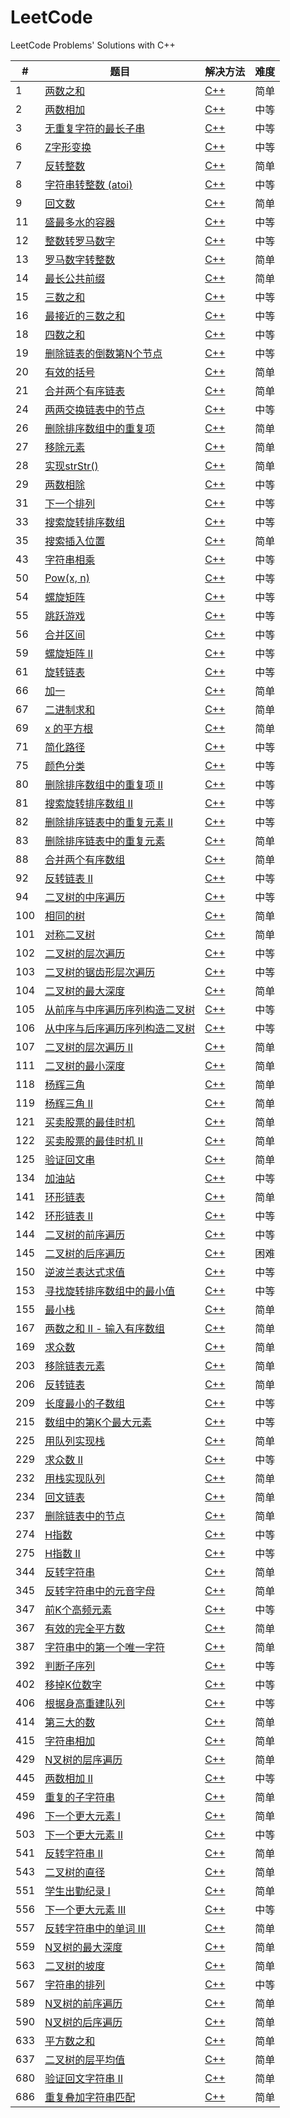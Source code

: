 # LeetCode
LeetCode Problems' Solutions with C++

| # | 题目 | 解决方法 | 难度 |
| ------ | ------ | ------ | ------ |
| 1 | [两数之和](https://leetcode-cn.com/problems/two-sum/description/) | [C++](https://github.com/fuqiuai/LeetCode/blob/master/algorithms/1TwoSum.cpp) | 简单 |
| 2 | [两数相加](https://leetcode-cn.com/problems/add-two-numbers/description/) | [C++](https://github.com/fuqiuai/LeetCode/blob/master/algorithms/2AddTwoNumbers.cpp) | 中等 |
| 3 | [无重复字符的最长子串](https://leetcode-cn.com/problems/longest-substring-without-repeating-characters/description/) | [C++](https://github.com/fuqiuai/LeetCode/blob/master/algorithms/3LongestSubstring.cpp) | 中等 |
| 6 | [Z字形变换](https://leetcode-cn.com/problems/zigzag-conversion/description/) | [C++](https://github.com/fuqiuai/LeetCode/blob/master/algorithms/6ZigZagConversion.cpp) | 中等 |
| 7 | [反转整数](https://leetcode-cn.com/problems/reverse-integer/description/) | [C++](https://github.com/fuqiuai/LeetCode/blob/master/algorithms/7ReverseInteger.cpp) | 简单 |
| 8 | [字符串转整数 (atoi)](https://leetcode-cn.com/problems/string-to-integer-atoi/description/) | [C++](https://github.com/fuqiuai/LeetCode/blob/master/algorithms/8StringtoInteger.cpp) | 中等 |
| 9 | [回文数](https://leetcode-cn.com/problems/palindrome-number/description/) | [C++](https://github.com/fuqiuai/LeetCode/blob/master/algorithms/9PalindromeNumber.cpp) | 简单 |
| 11 | [盛最多水的容器](https://leetcode-cn.com/problems/container-with-most-water/description/) | [C++](https://github.com/fuqiuai/LeetCode/blob/master/algorithms/11ContainerWithMostWater.cpp) | 中等 |
| 12 | [整数转罗马数字](https://leetcode-cn.com/problems/integer-to-roman/description/) | [C++](https://github.com/fuqiuai/LeetCode/blob/master/algorithms/12IntegertoRoman.cpp) | 中等 |
| 13 | [罗马数字转整数](https://leetcode-cn.com/problems/roman-to-integer/description/) | [C++](https://github.com/fuqiuai/LeetCode/blob/master/algorithms/13RomantoInteger.cpp) | 简单 |
| 14 | [最长公共前缀](https://leetcode-cn.com/problems/longest-common-prefix/description/) | [C++](https://github.com/fuqiuai/LeetCode/blob/master/algorithms/14LongestCommonPrefix.cpp) | 简单 |
| 15 | [三数之和](https://leetcode-cn.com/problems/3sum/description/) | [C++](https://github.com/fuqiuai/LeetCode/blob/master/algorithms/15ThreeSum.cpp) | 中等 |
| 16 | [最接近的三数之和](https://leetcode-cn.com/problems/3sum-closest/description/) | [C++](https://github.com/fuqiuai/LeetCode/blob/master/algorithms/16Closest3Sum.cpp) | 中等 |
| 18 | [四数之和](https://leetcode-cn.com/problems/4sum/description/) | [C++](https://github.com/fuqiuai/LeetCode/blob/master/algorithms/18FourSum.cpp) | 中等 |
| 19 | [删除链表的倒数第N个节点](https://leetcode-cn.com/problems/remove-nth-node-from-end-of-list/description/) | [C++](https://github.com/fuqiuai/LeetCode/blob/master/algorithms/19RemoveNth.cpp) | 中等 |
| 20 | [有效的括号](https://leetcode-cn.com/problems/valid-parentheses/description/) | [C++](https://github.com/fuqiuai/LeetCode/blob/master/algorithms/20ValidParentheses.cpp) | 简单 |
| 21 | [合并两个有序链表](https://leetcode-cn.com/problems/merge-two-sorted-lists/description/) | [C++](https://github.com/fuqiuai/LeetCode/blob/master/algorithms/21MergeTwoSortedLists.cpp) | 简单 |
| 24 | [两两交换链表中的节点](https://leetcode-cn.com/problems/swap-nodes-in-pairs/description/) | [C++](https://github.com/fuqiuai/LeetCode/blob/master/algorithms/24SwapNodesinPairs.cpp) | 中等 |
| 26 | [删除排序数组中的重复项](https://leetcode-cn.com/problems/remove-duplicates-from-sorted-array/description/) | [C++](https://github.com/fuqiuai/LeetCode/blob/master/algorithms/26RemoveDuplicates.cpp) | 简单 |
| 27 | [移除元素](https://leetcode-cn.com/problems/remove-element/description/) | [C++](https://github.com/fuqiuai/LeetCode/blob/master/algorithms/27RemoveElement.cpp) | 简单 |
| 28 | [实现strStr()](https://leetcode-cn.com/problems/implement-strstr/description/) | [C++](https://github.com/fuqiuai/LeetCode/blob/master/algorithms/28ImplementstrStr.cpp) | 简单 |
| 29 | [两数相除](https://leetcode-cn.com/problems/divide-two-integers/description/) | [C++](https://github.com/fuqiuai/LeetCode/blob/master/algorithms/29DivideTwoIntegers.cpp) | 中等 |
| 31 | [下一个排列](https://leetcode-cn.com/problems/next-permutation/description/) | [C++](https://github.com/fuqiuai/LeetCode/blob/master/algorithms/31NextPermutation.cpp) | 中等 |
| 33 | [搜索旋转排序数组](https://leetcode-cn.com/problems/search-in-rotated-sorted-array/description/) | [C++](https://github.com/fuqiuai/LeetCode/blob/master/algorithms/33SearchRotatedArray.cpp) | 中等 |
| 35 | [搜索插入位置](https://leetcode-cn.com/problems/search-insert-position/description/) | [C++](https://github.com/fuqiuai/LeetCode/blob/master/algorithms/35SearchInsertPos.cpp) | 简单 |
| 43 | [字符串相乘](https://leetcode-cn.com/problems/multiply-strings/description/) | [C++](https://github.com/fuqiuai/LeetCode/blob/master/algorithms/43MultiplyStrings.cpp) | 中等 |
| 50 | [Pow(x, n)](https://leetcode-cn.com/problems/powx-n/description/) | [C++](https://github.com/fuqiuai/LeetCode/blob/master/algorithms/50Powxn.cpp) | 中等 |
| 54 | [螺旋矩阵](https://leetcode-cn.com/problems/spiral-matrix/description/) | [C++](https://github.com/fuqiuai/LeetCode/blob/master/algorithms/54SpiralMatrix.cpp) | 中等 |
| 55 | [跳跃游戏](https://leetcode-cn.com/problems/jump-game/description/) | [C++](https://github.com/fuqiuai/LeetCode/blob/master/algorithms/55JumpGame.cpp) | 中等 |
| 56 | [合并区间](https://leetcode-cn.com/problems/merge-intervals/description/) | [C++](https://github.com/fuqiuai/LeetCode/blob/master/algorithms/56MergeIntervals.cpp) | 中等 |
| 59 | [螺旋矩阵 II](https://leetcode-cn.com/problems/spiral-matrix-ii/description/) | [C++](https://github.com/fuqiuai/LeetCode/blob/master/algorithms/59SpiralMatrix.cpp) | 中等 |
| 61 | [旋转链表](https://leetcode-cn.com/problems/rotate-list/description/) | [C++](https://github.com/fuqiuai/LeetCode/blob/master/algorithms/61RotateList.cpp) | 中等 |
| 66 | [加一](https://leetcode-cn.com/problems/plus-one/description/) | [C++](https://github.com/fuqiuai/LeetCode/blob/master/algorithms/66PlusOne.cpp) | 简单 |
| 67 | [二进制求和](https://leetcode-cn.com/problems/add-binary/description/) | [C++](https://github.com/fuqiuai/LeetCode/blob/master/algorithms/67AddBinary.cpp) | 简单 |
| 69 | [x 的平方根](https://leetcode-cn.com/problems/sqrtx/description/) | [C++](https://github.com/fuqiuai/LeetCode/blob/master/algorithms/69Sqrtx.cpp) | 简单 |
| 71 | [简化路径](https://leetcode-cn.com/problems/simplify-path/description/) | [C++](https://github.com/fuqiuai/LeetCode/blob/master/algorithms/71SimplifyPath.cpp) | 中等 |
| 75 | [颜色分类](https://leetcode-cn.com/problems/sort-colors/description/) | [C++](https://github.com/fuqiuai/LeetCode/blob/master/algorithms/75SortColors.cpp) | 中等 |
| 80 | [删除排序数组中的重复项 II](https://leetcode-cn.com/problems/remove-duplicates-from-sorted-array-ii/description/) | [C++](https://github.com/fuqiuai/LeetCode/blob/master/algorithms/80RemoveDuplicatesfromSorted.cpp) | 中等 |
| 81 | [搜索旋转排序数组 II](https://leetcode-cn.com/problems/search-in-rotated-sorted-array-ii/description/) | [C++](https://github.com/fuqiuai/LeetCode/blob/master/algorithms/81SearchRotatedArray.cpp) | 中等 |
| 82 | [删除排序链表中的重复元素 II](https://leetcode-cn.com/problems/remove-duplicates-from-sorted-list-ii/description/) | [C++](https://github.com/fuqiuai/LeetCode/blob/master/algorithms/82RemoveDuplicates.cpp) | 中等 |
| 83 | [删除排序链表中的重复元素](https://leetcode-cn.com/problems/remove-duplicates-from-sorted-list/description/) | [C++](https://github.com/fuqiuai/LeetCode/blob/master/algorithms/83RemoveDuplicates.cpp) | 简单 |
| 88 | [合并两个有序数组](https://leetcode-cn.com/problems/merge-sorted-array/description/) | [C++](https://github.com/fuqiuai/LeetCode/blob/master/algorithms/88MergeSortedArray.cpp) | 简单 |
| 92 | [反转链表 II](https://leetcode-cn.com/problems/reverse-linked-list-ii/description/) | [C++](https://github.com/fuqiuai/LeetCode/blob/master/algorithms/92ReverseLinkedList.cpp) | 中等 |
| 94 | [二叉树的中序遍历](https://leetcode-cn.com/problems/binary-tree-inorder-traversal/description/) | [C++](https://github.com/fuqiuai/LeetCode/blob/master/algorithms/94BinaryTree.cpp) | 中等 |
| 100 | [相同的树](https://leetcode-cn.com/problems/same-tree/description/) | [C++](https://github.com/fuqiuai/LeetCode/blob/master/algorithms/100SameTree.cpp) | 简单 |
| 101 | [对称二叉树](https://leetcode-cn.com/problems/symmetric-tree/description/) | [C++](https://github.com/fuqiuai/LeetCode/blob/master/algorithms/101SymmetricTree.cpp) | 简单 |
| 102 | [二叉树的层次遍历](https://leetcode-cn.com/problems/binary-tree-level-order-traversal/description/) | [C++](https://github.com/fuqiuai/LeetCode/blob/master/algorithms/102BinaryTree.cpp) | 中等 |
| 103 | [二叉树的锯齿形层次遍历](https://leetcode-cn.com/problems/binary-tree-zigzag-level-order-traversal/description/) | [C++](https://github.com/fuqiuai/LeetCode/blob/master/algorithms/103BinaryTree.cpp) | 中等 |
| 104 | [二叉树的最大深度](https://leetcode-cn.com/problems/maximum-depth-of-binary-tree/description/) | [C++](https://github.com/fuqiuai/LeetCode/blob/master/algorithms/104MaximumDepth.cpp) | 简单 |
| 105 | [从前序与中序遍历序列构造二叉树](https://leetcode-cn.com/problems/construct-binary-tree-from-preorder-and-inorder-traversal/description/) | [C++](https://github.com/fuqiuai/LeetCode/blob/master/algorithms/105ConstructBinary.cpp) | 中等 |
| 106 | [从中序与后序遍历序列构造二叉树](https://leetcode-cn.com/problems/construct-binary-tree-from-inorder-and-postorder-traversal/description/) | [C++](https://github.com/fuqiuai/LeetCode/blob/master/algorithms/106ConstructBinary.cpp) | 中等 |
| 107 | [二叉树的层次遍历 II](https://leetcode-cn.com/problems/binary-tree-level-order-traversal-ii/description/) | [C++](https://github.com/fuqiuai/LeetCode/blob/master/algorithms/107BinaryTree.cpp) | 简单 |
| 111 | [二叉树的最小深度](https://leetcode-cn.com/problems/minimum-depth-of-binary-tree/description/) | [C++](https://github.com/fuqiuai/LeetCode/blob/master/algorithms/111MinimumDepth.cpp) | 简单 |
| 118 | [杨辉三角](https://leetcode-cn.com/problems/pascals-triangle/description/) | [C++](https://github.com/fuqiuai/LeetCode/blob/master/algorithms/118PascalTriangle.cpp) | 简单 |
| 119 | [杨辉三角 II](https://leetcode-cn.com/problems/pascals-triangle-ii/description/) | [C++](https://github.com/fuqiuai/LeetCode/blob/master/algorithms/119PascalTriangle.cpp) | 简单 |
| 121 | [买卖股票的最佳时机](https://leetcode-cn.com/problems/best-time-to-buy-and-sell-stock/description/) | [C++](https://github.com/fuqiuai/LeetCode/blob/master/algorithms/121SellStock.cpp) | 简单 |
| 122 | [买卖股票的最佳时机 II](https://leetcode-cn.com/problems/best-time-to-buy-and-sell-stock-ii/description/) | [C++](https://github.com/fuqiuai/LeetCode/blob/master/algorithms/122SellStock.cpp) | 简单 |
| 125 | [验证回文串](https://leetcode-cn.com/problems/valid-palindrome/description/) | [C++](https://github.com/fuqiuai/LeetCode/blob/master/algorithms/125ValidPalindrome.cpp) | 简单 |
| 134 | [加油站](https://leetcode-cn.com/problems/gas-station/description/) | [C++](https://github.com/fuqiuai/LeetCode/blob/master/algorithms/134GasStation.cpp) | 中等 |
| 141 | [环形链表](https://leetcode-cn.com/problems/linked-list-cycle/description/) | [C++](https://github.com/fuqiuai/LeetCode/blob/master/algorithms/141LinkedListCycle.cpp) | 简单 |
| 142 | [环形链表 II](https://leetcode-cn.com/problems/linked-list-cycle-ii/description/) | [C++](https://github.com/fuqiuai/LeetCode/blob/master/algorithms/142LinkedListCycle.cpp) | 中等 |
| 144 | [二叉树的前序遍历](https://leetcode-cn.com/problems/binary-tree-preorder-traversal/description/) | [C++](https://github.com/fuqiuai/LeetCode/blob/master/algorithms/144BinaryTree.cpp) | 中等 |
| 145 | [二叉树的后序遍历](https://leetcode-cn.com/problems/binary-tree-postorder-traversal/description/) | [C++](https://github.com/fuqiuai/LeetCode/blob/master/algorithms/145BinaryTree.cpp) | 困难 |
| 150 | [逆波兰表达式求值](https://leetcode-cn.com/problems/evaluate-reverse-polish-notation/description/) | [C++](https://github.com/fuqiuai/LeetCode/blob/master/algorithms/150EvaluateReverse.cpp) | 中等 |
| 153 | [寻找旋转排序数组中的最小值](https://leetcode-cn.com/problems/find-minimum-in-rotated-sorted-array/description/) | [C++](https://github.com/fuqiuai/LeetCode/blob/master/algorithms/153SearchMinRotatedArray.cpp) | 中等 |
| 155 | [最小栈](https://leetcode-cn.com/problems/min-stack/description/) | [C++](https://github.com/fuqiuai/LeetCode/blob/master/algorithms/155MinStack.cpp) | 简单 |
| 167 | [两数之和 II - 输入有序数组](https://leetcode-cn.com/problems/two-sum-ii-input-array-is-sorted/description/) | [C++](https://github.com/fuqiuai/LeetCode/blob/master/algorithms/167TwoSum.cpp) | 简单 |
| 169 | [求众数](https://leetcode-cn.com/problems/majority-element/description/) | [C++](https://github.com/fuqiuai/LeetCode/blob/master/algorithms/169MajorityElement.cpp) | 简单 |
| 203 | [移除链表元素](https://leetcode-cn.com/problems/remove-linked-list-elements/description/) | [C++](https://github.com/fuqiuai/LeetCode/blob/master/algorithms/203RemoveLinked.cpp) | 简单 |
| 206 | [反转链表](https://leetcode-cn.com/problems/reverse-linked-list/description/) | [C++](https://github.com/fuqiuai/LeetCode/blob/master/algorithms/206ReverseLinkedList.cpp) | 简单 |
| 209 | [长度最小的子数组](https://leetcode-cn.com/problems/minimum-size-subarray-sum/description/) | [C++](https://github.com/fuqiuai/LeetCode/blob/master/algorithms/209MinimumSize.cpp) | 中等 |
| 215 | [数组中的第K个最大元素](https://leetcode-cn.com/problems/kth-largest-element-in-an-array/description/) | [C++](https://github.com/fuqiuai/LeetCode/blob/master/algorithms/215KthLargestElement.cpp) | 中等 |
| 225 | [用队列实现栈](https://leetcode-cn.com/problems/implement-stack-using-queues/description/) | [C++](https://github.com/fuqiuai/LeetCode/blob/master/algorithms/225ImplementStack.cpp) | 简单 |
| 229 | [求众数 II](https://leetcode-cn.com/problems/majority-element-ii/description/) | [C++](https://github.com/fuqiuai/LeetCode/blob/master/algorithms/229MajorityElement.cpp) | 中等 |
| 232 | [用栈实现队列](https://leetcode-cn.com/problems/implement-queue-using-stacks/description/) | [C++](https://github.com/fuqiuai/LeetCode/blob/master/algorithms/232ImplementQueue.cpp) | 简单 |
| 234 | [回文链表](https://leetcode-cn.com/problems/palindrome-linked-list/description/) | [C++](https://github.com/fuqiuai/LeetCode/blob/master/algorithms/234PalindromeLinkedList.cpp) | 简单 |
| 237 | [删除链表中的节点](https://leetcode-cn.com/problems/delete-node-in-a-linked-list/description/) | [C++](https://github.com/fuqiuai/LeetCode/blob/master/algorithms/237DeleteNode.cpp) | 简单 |
| 274 | [H指数](https://leetcode-cn.com/problems/h-index/description/) | [C++](https://github.com/fuqiuai/LeetCode/blob/master/algorithms/274H-Index.cpp) | 中等 |
| 275 | [H指数 II](https://leetcode-cn.com/problems/h-index-ii/description/) | [C++](https://github.com/fuqiuai/LeetCode/blob/master/algorithms/275H-Index.cpp) | 中等 |
| 344 | [反转字符串](https://leetcode-cn.com/problems/reverse-string/description/) | [C++](https://github.com/fuqiuai/LeetCode/blob/master/algorithms/344ReverseString.cpp) | 简单 |
| 345 | [反转字符串中的元音字母](https://leetcode-cn.com/problems/reverse-vowels-of-a-string/description/) | [C++](https://github.com/fuqiuai/LeetCode/blob/master/algorithms/345ReverseVowels.cpp) | 简单 |
| 347 | [前K个高频元素](https://leetcode-cn.com/problems/top-k-frequent-elements/description/) | [C++](https://github.com/fuqiuai/LeetCode/blob/master/algorithms/347TopKFrequent.cpp) | 中等 |
| 367 | [有效的完全平方数](https://leetcode-cn.com/problems/valid-perfect-square/description/) | [C++](https://github.com/fuqiuai/LeetCode/blob/master/algorithms/367ValidPerfectSquare.cpp) | 简单 |
| 387 | [字符串中的第一个唯一字符](https://leetcode-cn.com/problems/first-unique-character-in-a-string/description/) | [C++](https://github.com/fuqiuai/LeetCode/blob/master/algorithms/387FirstUniqueCharacter.cpp) | 简单 |
| 392 | [判断子序列](https://leetcode-cn.com/problems/is-subsequence/description/) | [C++](https://github.com/fuqiuai/LeetCode/blob/master/algorithms/392IsSubsequence.cpp) | 中等 |
| 402 | [移掉K位数字](https://leetcode-cn.com/problems/remove-k-digits/description/) | [C++](https://github.com/fuqiuai/LeetCode/blob/master/algorithms/402RemoveKDigits.cpp) | 中等 |
| 406 | [根据身高重建队列](https://leetcode-cn.com/problems/queue-reconstruction-by-height/description/) | [C++](https://github.com/fuqiuai/LeetCode/blob/master/algorithms/406QueueReconstruction.cpp) | 中等 |
| 414 | [第三大的数](https://leetcode-cn.com/problems/third-maximum-number/description/) | [C++](https://github.com/fuqiuai/LeetCode/blob/master/algorithms/414ThirdLargestElement.cpp) | 简单 |
| 415 | [字符串相加](https://leetcode-cn.com/problems/add-strings/description/) | [C++](https://github.com/fuqiuai/LeetCode/blob/master/algorithms/415AddStrings.cpp) | 简单 |
| 429 | [N叉树的层序遍历](https://leetcode-cn.com/problems/n-ary-tree-level-order-traversal/description/) | [C++](https://github.com/fuqiuai/LeetCode/blob/master/algorithms/429N-aryTree.cpp) | 简单 |
| 445 | [两数相加 II](https://leetcode-cn.com/problems/add-two-numbers-ii/description/) | [C++](https://github.com/fuqiuai/LeetCode/blob/master/algorithms/445AddTwoNumbers.cpp) | 中等 |
| 459 | [重复的子字符串](https://leetcode-cn.com/problems/repeated-substring-pattern/description/) | [C++](https://github.com/fuqiuai/LeetCode/blob/master/algorithms/459RepeatedSubstringPattern.cpp) | 简单 |
| 496 | [下一个更大元素 I](https://leetcode-cn.com/problems/next-greater-element-i/description/) | [C++](https://github.com/fuqiuai/LeetCode/blob/master/algorithms/496NextGreaterElement.cpp) | 简单 |
| 503 | [下一个更大元素 II](https://leetcode-cn.com/problems/next-greater-element-ii/description/) | [C++](https://github.com/fuqiuai/LeetCode/blob/master/algorithms/503NextGreaterElementII.cpp) | 中等 |
| 541 | [反转字符串 II](https://leetcode-cn.com/problems/reverse-string-ii/description/) | [C++](https://github.com/fuqiuai/LeetCode/blob/master/algorithms/541ReverseString.cpp) | 简单 |
| 543 | [二叉树的直径](https://leetcode-cn.com/problems/diameter-of-binary-tree/description/) | [C++](https://github.com/fuqiuai/LeetCode/blob/master/algorithms/543DiameterofBinary.cpp) | 简单 |
| 551 | [学生出勤纪录 I](https://leetcode-cn.com/problems/student-attendance-record-i/description/) | [C++](https://github.com/fuqiuai/LeetCode/blob/master/algorithms/551StudentAttendanceRecord.cpp) | 简单 |
| 556 | [下一个更大元素 III](https://leetcode-cn.com/problems/next-greater-element-iii/description/) | [C++](https://github.com/fuqiuai/LeetCode/blob/master/algorithms/556NextGreaterElementIII.cpp) | 中等 |
| 557 | [反转字符串中的单词 III](https://leetcode-cn.com/problems/reverse-words-in-a-string-iii/description/) | [C++](https://github.com/fuqiuai/LeetCode/blob/master/algorithms/557ReverseWords.cpp) | 简单 |
| 559 | [N叉树的最大深度](https://leetcode-cn.com/problems/maximum-depth-of-n-ary-tree/description/) | [C++](https://github.com/fuqiuai/LeetCode/blob/master/algorithms/559MaximumDepth.cpp) | 简单 |
| 563 | [二叉树的坡度](https://leetcode-cn.com/problems/binary-tree-tilt/description/) | [C++](https://github.com/fuqiuai/LeetCode/blob/master/algorithms/563BinaryTreeTilt.cpp) | 简单 |
| 567 | [字符串的排列](https://leetcode-cn.com/problems/permutation-in-string/description/) | [C++](https://github.com/fuqiuai/LeetCode/blob/master/algorithms/567PermutationinString.cpp) | 中等 |
| 589 | [N叉树的前序遍历](https://leetcode-cn.com/problems/n-ary-tree-preorder-traversal/description/) | [C++](https://github.com/fuqiuai/LeetCode/blob/master/algorithms/589N-aryTree.cpp) | 简单 |
| 590 | [N叉树的后序遍历](https://leetcode-cn.com/problems/n-ary-tree-postorder-traversal/description/) | [C++](https://github.com/fuqiuai/LeetCode/blob/master/algorithms/590N-aryTree.cpp) | 简单 |
| 633 | [平方数之和](https://leetcode-cn.com/problems/sum-of-square-numbers/description/) | [C++](https://github.com/fuqiuai/LeetCode/blob/master/algorithms/633SumofSquareNumbers.cpp) | 简单 |
| 637 | [二叉树的层平均值](https://leetcode-cn.com/problems/average-of-levels-in-binary-tree/description/) | [C++](https://github.com/fuqiuai/LeetCode/blob/master/algorithms/637AverageofLevels.cpp) | 简单 |
| 680 | [验证回文字符串 Ⅱ](https://leetcode-cn.com/problems/valid-palindrome-ii/description/) | [C++](https://github.com/fuqiuai/LeetCode/blob/master/algorithms/680ValidPalindrome.cpp) | 简单 |
| 686 | [重复叠加字符串匹配](https://leetcode-cn.com/problems/repeated-string-match/description/) | [C++](https://github.com/fuqiuai/LeetCode/blob/master/algorithms/686RepeatedStringMatch.cpp) | 简单 |


